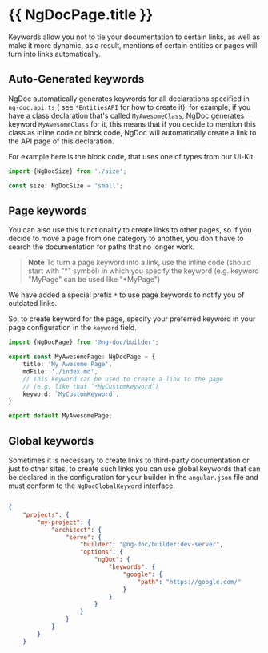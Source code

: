 # {{ NgDocPage.title }}

Keywords allow you not to tie your documentation to certain links, as well as make it more dynamic,
as a result, mentions of certain entities or pages will turn into links automatically.

## Auto-Generated keywords

NgDoc automatically generates keywords for all declarations specified in `ng-doc.api.ts` (
see `*EntitiesAPI` for how to create it), for example, if you have a class declaration that's called
`MyAwesomeClass`, NgDoc generates keyword `MyAwesomeClass` for it, this means that if you decide to
mention this class as inline code or block code, NgDoc will automatically create a link to the API
page of this declaration.

For example here is the block code, that uses one of types from our Ui-Kit.

```typescript
import {NgDocSize} from './size';

const size: NgDocSize = 'small';
```

## Page keywords

You can also use this functionality to create links to other pages, so if you decide to move a page
from one category to another, you don't have to search the documentation for paths that no longer
work.

> **Note**
> To turn a page keyword into a link, use the inline code (should start with "*" symbol)
> in which you specify the keyword (e.g. keyword "MyPage" can be used like "*MyPage")

We have added a special prefix `*` to use page keywords to notify you of outdated links.

So, to create keyword for the page, specify your preferred keyword in your page configuration in
the `keyword` field.

```typescript
import {NgDocPage} from '@ng-doc/builder';

export const MyAwesomePage: NgDocPage = {
	title: 'My Awesome Page',
	mdFile: './index.md',
	// This keyword can be used to create a link to the page
	// (e.g. like that `*MyCustomKeyword`)
	keyword: `MyCustomKeyword`,
}

export default MyAwesomePage;
```

## Global keywords

Sometimes it is necessary to create links to third-party documentation or just to other sites,
to create such links you can use global keywords that can be declared in the configuration for your
builder in the `angular.json` file and must conform to the `NgDocGlobalKeyword` interface.

```json

{
	"projects": {
		"my-project": {
			"architect": {
				"serve": {
					"builder": "@ng-doc/builder:dev-server",
					"options": {
						"ngDoc": {
							"keywords": {
								"google": {
									"path": "https://google.com/"
								}
							}
						}
					}
				}
			}
		}
	}
```
